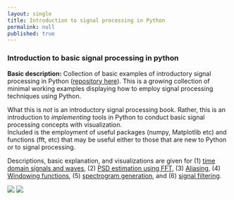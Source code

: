 ```yaml
---
layout: single
title: Introduction to signal processing in Python
permalink: null
published: true
---
```




### Introduction to basic signal processing in python 


**Basic description:** Collection of basic examples of introductory signal processing in Python ([repository here](https://github.com/richkylet/signal-processing-iPython)). 
This is a growing collection of minimal working examples displaying how to employ signal processing techniques using Python. 

What this is _not_ is an introductory signal processing book. 
Rather, this is an introduction to _implementing_ tools in Python to conduct basic signal processing concepts with visualization.  
Included is the employment of useful packages (numpy, Matplotlib etc) and functions (fft, etc) that may be useful either to those that are new to Python or to signal processing. 

Descriptions, basic explanation, and visualizations are given for 
(1) [time domain signals and waves](https://github.com/richkylet/signal-processing-iPython/blob/master/01_introSound.ipynb),
(2) [PSD estimation using FFT](https://github.com/richkylet/signal-processing-iPython/blob/master/02_PSD_estimation.ipynb), 
(3) [Aliasing](https://github.com/richkylet/signal-processing-iPython/blob/master/03_FourierTransformAlias.ipynb), 
(4) [Windowing functions](https://github.com/richkylet/signal-processing-iPython/blob/master/04_WindowSpec.ipynb), 
(5) [spectrogram generation](https://github.com/richkylet/signal-processing-iPython/blob/master/05_Spectrogram.ipynb), and 
(6) [signal filtering](https://github.com/richkylet/signal-processing-iPython/blob/master/06_Filtering.ipynb). 



![]({{site.baseurl}}https://github.com/richkylet/richkylet.github.io/blob/master/images/time.png?raw=true)
![]({{site.baseurl}}https://github.com/richkylet/richkylet.github.io/blob/master/images/PSD.png?raw=true)


